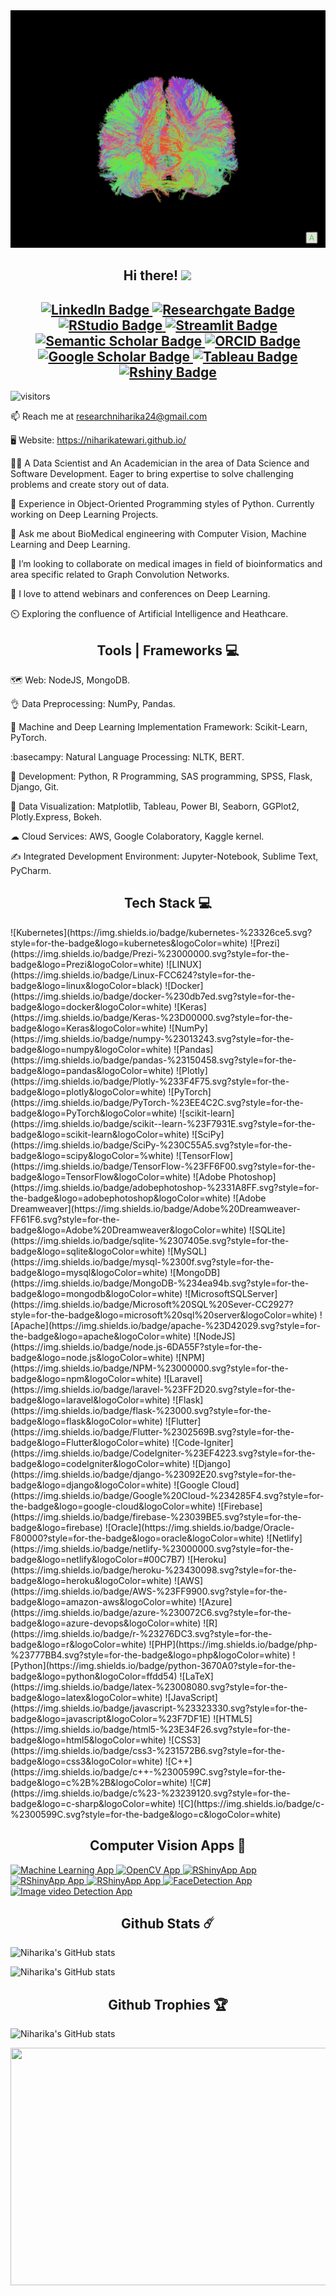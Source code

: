 <img height="380" width="1400" src="https://github.com/niharikatewari/niharikatewari/blob/main/brain.gif" style="max-width: 100%;" data-target="animated-image.originalImage">

<h2 align="center"> Hi there! <img src="https://camo.githubusercontent.com/fb070d9f71a64edbafed08519130d75e7e0a0a69665d50d94ad095157f702e59/68747470733a2f2f6d656469612e67697068792e636f6d2f6d656469612f6d47634e6a736657416a593541455a4e77362f67697068792e676966" data-canonical-src="https://media.giphy.com/media/mGcNjsfWAjY5AEZNw6/giphy.gif" style="width: 50px; display: inline-block;" data-target="animated-image.originalImage">
</h2>

<h2 align="center">
<div id="badges">
  <a href="https://www.linkedin.com/in/niharika-tewari-b29033116/">
    <img src="https://img.shields.io/badge/LinkedIn-blue?style=for-the-badge&logo=linkedin&logoColor=white" alt="LinkedIn Badge"/>
  </a>
  <a href="https://www.researchgate.net/profile/Niharika-Tewari">
    <img src="https://img.shields.io/badge/ResearchGate-orange?style=for-the-badge&logo=ResearchGate&logoColor=white" alt="Researchgate Badge"/>
  </a>
  <a href="https://rpubs.com/Niharika36">
    <img src="https://img.shields.io/badge/RPubs-yellow?style=for-the-badge&logo=RStudio&logoColor=white" alt="RStudio Badge"/>
  </a>
  <a href="https://share.streamlit.io/">
    <img src="https://img.shields.io/badge/Streamlit-red?style=for-the-badge&logo=Streamlit&logoColor=white" alt="Streamlit Badge"/>
  </a>
  <a href="https://www.semanticscholar.org/author/Niharika-Tewari/1491243987">
    <img src="https://img.shields.io/badge/Semantic Scholar-yellowgreen?style=for-the-badge&logo=Semantic Scholar&logoColor=white" alt="Semantic Scholar Badge"/>
  </a>
  <a href="https://orcid.org/my-orcid?orcid=0000-0002-7690-9814">
    <img src="https://img.shields.io/badge/ORCID-purple?style=for-the-badge&logo=ORCID&logoColor=white" alt="ORCID Badge"/>
  </a>
  <a href="https://scholar.google.com/citations?user=KcmWy1MAAAAJ&hl=en">
    <img src="https://img.shields.io/badge/Google Scholar-brightgreen?style=for-the-badge&logo=Google Scholar&logoColor=white" alt="Google Scholar Badge"/>
  </a> 
  <a href="https://public.tableau.com/app/profile/niharika.tewari">
    <img src="https://img.shields.io/badge/Tableau-FABF15?style=for-the-badge&logo=Tableau&logoColor=white" alt="Tableau Badge"/>
  </a>
 <a href="https://www.shinyapps.io/admin/#/dashboard">
    <img src="https://img.shields.io/badge/RShinyApp-02456C?style=for-the-badge&logo=R&logoColor=white" alt="Rshiny Badge"/>
  </a>
</div>
</h2>

![visitors](https://visitor-badge.glitch.me/badge?page_id=page.id&left_color=black&right_color=blue)  
 
📫 Reach me at researchniharika24@gmail.com

🖥️ Website: https://niharikatewari.github.io/

👩‍🔬 A Data Scientist and An Academician in the area of Data Science and Software Development. Eager to bring expertise to solve challenging problems and create story out of data.

🌱 Experience in Object-Oriented Programming styles of Python. Currently working on Deep Learning Projects. 

💬 Ask me about BioMedical engineering with Computer Vision, Machine Learning and Deep Learning.

👯 I’m looking to collaborate on medical images in field of bioinformatics and area specific related to Graph Convolution Networks. 

🚀 I love to attend webinars and conferences on Deep Learning.

⏲️ Exploring the confluence of Artificial Intelligence and Heathcare.


<h2 align="center"> Tools | Frameworks 💻 </h2>

🗺️ Web: NodeJS, MongoDB.

👌 Data Preprocessing: NumPy, Pandas.

🧠 Machine and Deep Learning Implementation Framework: Scikit-Learn, PyTorch.

:basecampy: Natural Language Processing: NLTK, BERT. 

🌳 Development: Python, R Programming, SAS programming, SPSS, Flask, Django, Git.

🥇 Data Visualization: Matplotlib, Tableau, Power BI, Seaborn, GGPlot2, Plotly.Express, Bokeh. 

☁ Cloud Services: AWS, Google Colaboratory, Kaggle kernel.

✍️ Integrated Development Environment: Jupyter-Notebook, Sublime Text, PyCharm.

<h2 align="center"> Tech Stack 💻 </h2>
![Kubernetes](https://img.shields.io/badge/kubernetes-%23326ce5.svg?style=for-the-badge&logo=kubernetes&logoColor=white) ![Prezi](https://img.shields.io/badge/Prezi-%23000000.svg?style=for-the-badge&logo=Prezi&logoColor=white) ![LINUX](https://img.shields.io/badge/Linux-FCC624?style=for-the-badge&logo=linux&logoColor=black) ![Docker](https://img.shields.io/badge/docker-%230db7ed.svg?style=for-the-badge&logo=docker&logoColor=white) ![Keras](https://img.shields.io/badge/Keras-%23D00000.svg?style=for-the-badge&logo=Keras&logoColor=white) ![NumPy](https://img.shields.io/badge/numpy-%23013243.svg?style=for-the-badge&logo=numpy&logoColor=white) ![Pandas](https://img.shields.io/badge/pandas-%23150458.svg?style=for-the-badge&logo=pandas&logoColor=white) ![Plotly](https://img.shields.io/badge/Plotly-%233F4F75.svg?style=for-the-badge&logo=plotly&logoColor=white) ![PyTorch](https://img.shields.io/badge/PyTorch-%23EE4C2C.svg?style=for-the-badge&logo=PyTorch&logoColor=white) ![scikit-learn](https://img.shields.io/badge/scikit--learn-%23F7931E.svg?style=for-the-badge&logo=scikit-learn&logoColor=white) ![SciPy](https://img.shields.io/badge/SciPy-%230C55A5.svg?style=for-the-badge&logo=scipy&logoColor=%white) ![TensorFlow](https://img.shields.io/badge/TensorFlow-%23FF6F00.svg?style=for-the-badge&logo=TensorFlow&logoColor=white) ![Adobe Photoshop](https://img.shields.io/badge/adobephotoshop-%2331A8FF.svg?style=for-the-badge&logo=adobephotoshop&logoColor=white) ![Adobe Dreamweaver](https://img.shields.io/badge/Adobe%20Dreamweaver-FF61F6.svg?style=for-the-badge&logo=Adobe%20Dreamweaver&logoColor=white) ![SQLite](https://img.shields.io/badge/sqlite-%2307405e.svg?style=for-the-badge&logo=sqlite&logoColor=white) ![MySQL](https://img.shields.io/badge/mysql-%2300f.svg?style=for-the-badge&logo=mysql&logoColor=white) ![MongoDB](https://img.shields.io/badge/MongoDB-%234ea94b.svg?style=for-the-badge&logo=mongodb&logoColor=white) ![MicrosoftSQLServer](https://img.shields.io/badge/Microsoft%20SQL%20Sever-CC2927?style=for-the-badge&logo=microsoft%20sql%20server&logoColor=white) ![Apache](https://img.shields.io/badge/apache-%23D42029.svg?style=for-the-badge&logo=apache&logoColor=white) ![NodeJS](https://img.shields.io/badge/node.js-6DA55F?style=for-the-badge&logo=node.js&logoColor=white) ![NPM](https://img.shields.io/badge/NPM-%23000000.svg?style=for-the-badge&logo=npm&logoColor=white) ![Laravel](https://img.shields.io/badge/laravel-%23FF2D20.svg?style=for-the-badge&logo=laravel&logoColor=white) ![Flask](https://img.shields.io/badge/flask-%23000.svg?style=for-the-badge&logo=flask&logoColor=white) ![Flutter](https://img.shields.io/badge/Flutter-%2302569B.svg?style=for-the-badge&logo=Flutter&logoColor=white) ![Code-Igniter](https://img.shields.io/badge/CodeIgniter-%23EF4223.svg?style=for-the-badge&logo=codeIgniter&logoColor=white) ![Django](https://img.shields.io/badge/django-%23092E20.svg?style=for-the-badge&logo=django&logoColor=white) ![Google Cloud](https://img.shields.io/badge/Google%20Cloud-%234285F4.svg?style=for-the-badge&logo=google-cloud&logoColor=white) ![Firebase](https://img.shields.io/badge/firebase-%23039BE5.svg?style=for-the-badge&logo=firebase) ![Oracle](https://img.shields.io/badge/Oracle-F80000?style=for-the-badge&logo=oracle&logoColor=white) ![Netlify](https://img.shields.io/badge/netlify-%23000000.svg?style=for-the-badge&logo=netlify&logoColor=#00C7B7) ![Heroku](https://img.shields.io/badge/heroku-%23430098.svg?style=for-the-badge&logo=heroku&logoColor=white) ![AWS](https://img.shields.io/badge/AWS-%23FF9900.svg?style=for-the-badge&logo=amazon-aws&logoColor=white) ![Azure](https://img.shields.io/badge/azure-%230072C6.svg?style=for-the-badge&logo=azure-devops&logoColor=white) ![R](https://img.shields.io/badge/r-%23276DC3.svg?style=for-the-badge&logo=r&logoColor=white) ![PHP](https://img.shields.io/badge/php-%23777BB4.svg?style=for-the-badge&logo=php&logoColor=white) ![Python](https://img.shields.io/badge/python-3670A0?style=for-the-badge&logo=python&logoColor=ffdd54) ![LaTeX](https://img.shields.io/badge/latex-%23008080.svg?style=for-the-badge&logo=latex&logoColor=white) ![JavaScript](https://img.shields.io/badge/javascript-%23323330.svg?style=for-the-badge&logo=javascript&logoColor=%23F7DF1E) ![HTML5](https://img.shields.io/badge/html5-%23E34F26.svg?style=for-the-badge&logo=html5&logoColor=white) ![CSS3](https://img.shields.io/badge/css3-%231572B6.svg?style=for-the-badge&logo=css3&logoColor=white) ![C++](https://img.shields.io/badge/c++-%2300599C.svg?style=for-the-badge&logo=c%2B%2B&logoColor=white) ![C#](https://img.shields.io/badge/c%23-%23239120.svg?style=for-the-badge&logo=c-sharp&logoColor=white) ![C](https://img.shields.io/badge/c-%2300599C.svg?style=for-the-badge&logo=c&logoColor=white)

<h2 align="center"> Computer Vision Apps 🔭 </h2>
<div id="badges">
  <a href="https://niharikatewari-apps-app-g4yeg3.streamlit.app/">
    <img src="https://img.shields.io/badge/Streamlit-Machine%20Learning%20App-yellowgreen" alt="Machine Learning App"/>
  </a>
  <a href="https://niharikatewari-opencvapp-cvapp-mq0m3p.streamlit.app/">
    <img src="https://img.shields.io/badge/Streamlit-OpenCV%20App-yellowgreen" alt="OpenCV App"/>
  </a>
 <a href="https://niharikatewari36.shinyapps.io/Iris/?_ga=2.61437868.1477831863.1677346516-164298163.1677346516">
    <img src="https://img.shields.io/badge/RShinyApp-Iris%20App-green" alt="RShinyApp App"/>
  </a>
   <a href="https://niharikatewari36.shinyapps.io/Documents/?_ga=2.156458488.211187026.1679727331-782956289.1673065074">
    <img src="https://img.shields.io/badge/RShinyApp-Mapsfor8countries%20App-green" alt="RShinyApp App"/>
  </a>
  <a href="https://niharikatewari36.shinyapps.io/MapsinR/?_ga=2.156796091.1201453217.1677904953-782956289.1673065074">
    <img src="https://img.shields.io/badge/RShinyApp-Maps%20App-green" alt="RShinyApp App"/>
  </a>
 <a href="https://niharikatewari-facedetectionhaarcascade-faceapp-jeo3zr.streamlit.app/">
    <img src="https://img.shields.io/badge/Streamlit-FaceDetection%20App-yellowgreen" alt="FaceDetection App"/>
  </a>
   <a href="https://niharikatewari-image-and-video-detection-videoapp-63ofj9.streamlit.app/">
    <img src="https://img.shields.io/badge/Streamlit-Image and Video Detection %20App-yellowgreen" alt="Image video Detection App"/>
  </a>
</div>

<h2 align="center"> Github Stats ☄️ </h2>

![Niharika's GitHub stats](https://github-readme-stats.vercel.app/api?username=niharikatewari&show_icons=true&theme=radical)

![Niharika's GitHub stats](https://github-readme-streak-stats.herokuapp.com/?user=niharikatewari&theme=dark&hide_border=true)<br/>


<h2 align="center"> Github Trophies 🏆 </h2> 

![Niharika's GitHub stats](https://github-profile-trophy.vercel.app/?username=niharikatewari&theme=darkhub&no-frame=true&no-bg=false&margin-w=4)<br/>

<img height="380" width="1400" src="https://github.com/niharikatewari/niharikatewari/blob/main/imagedata.gif" style="max-width: 100%;" data-target="animated-image.originalImage">
